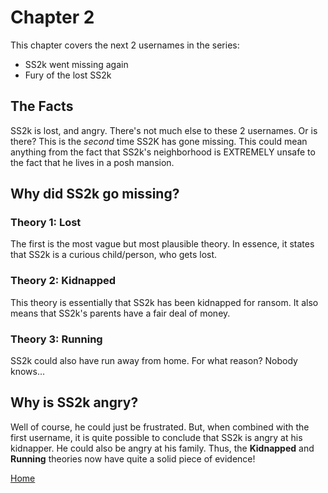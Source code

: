 # Chapter 2
This chapter covers the next 2 usernames in the series:
- SS2k went missing again
- Fury of the lost SS2k

## The Facts
SS2k is lost, and angry. There's not much else to these 2 usernames. Or is there? This is the *second* time SS2K has gone missing. This could mean anything from the fact that SS2k's neighborhood is EXTREMELY unsafe to the fact that he lives in a posh mansion.

## Why did SS2k go missing?

### Theory 1: Lost
The first is the most vague but most plausible theory. In essence, it states that SS2k is a curious child/person, who gets lost. 

### Theory 2: Kidnapped
This theory is essentially that SS2k has been kidnapped for ransom. It also means that SS2k's parents have a fair deal of money.

### Theory 3: Running
SS2k could also have run away from home. For what reason? Nobody knows...

## Why is SS2k angry?
Well of course, he could just be frustrated. But, when combined with the first username, it is quite possible to conclude that SS2k is angry at his kidnapper. He could also be angry at his family. Thus, the **Kidnapped** and **Running** theories now have quite a solid piece of evidence!

[Home](https://viper2211.github.io/SS2k/)